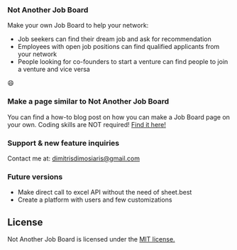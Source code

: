### Not Another Job Board

Make your own Job Board to help your network: 

- Job seekers can find their dream job and ask for recommendation
- Employees with open job positions can find qualified applicants from your network
- People looking for co-founders to start a venture can find people to join a venture and vice versa

:smile:

### Make a page similar to Not Another Job Board

You can find a how-to blog post on how you can make a Job Board page on your own. Coding skills are NOT required! [Find it here!](https://medium.com/@konstantinosgkovedaros/do-you-need-a-personal-job-board-ad0ad8f32ce0)

### Support & new feature inquiries

Contact me at: dimitrisdimosiaris@gmail.com 

### Future versions

- Make direct call to excel API without the need of sheet.best
- Create a platform with users and few customizations

## License

Not Another Job Board is licensed under the [MIT license.](https://github.com/dimemp/Not-another-job-board/blob/master/LICENSE)